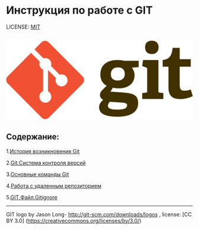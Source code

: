 

# Инструкция по работе с GIT

LICENSE: [MIT](license.md)

![](./assets/Git-logo.svg)
----

## Содержание:
1.[История возникновения Git](./add.md)

2.[Git.Система контроля версий](./add1.md)

3.[Основные команды Git](./add2.md)

4.[Работа с удаленным репозиторием](add3.md)


5.[GIT.Файл.Gitignore](./add4.md)


----

GIT logo by Jason Long- http://git-scm.com/downloads/logos , license: [CC BY 3.0] (https://creativecommons.org/licenses/by/3.0/)
